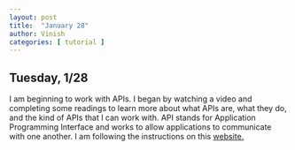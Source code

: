 ```yaml
---
layout: post
title:  "January 28"
author: Vinish
categories: [ tutorial ]
---
```


## Tuesday, 1/28

I am beginning to work with APIs. I began by watching a video and completing some readings to learn more about what APIs are, what they do, and the kind of APIs that I can work with. API stands for Application Programming Interface and works to allow applications to communicate with one another. I am following the instructions on this [website.](http://apionrails.icalialabs.com/book/chapter_two)
